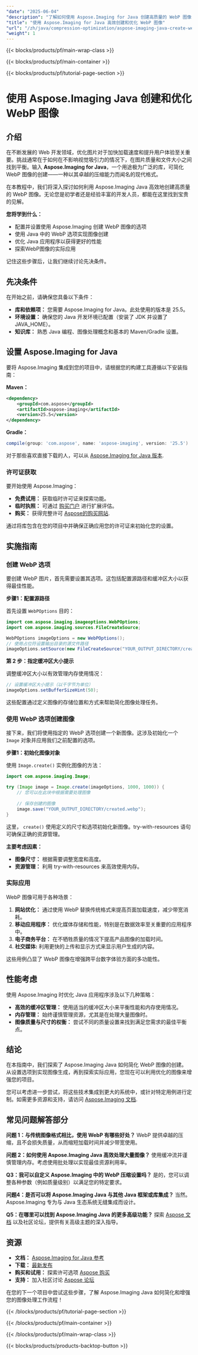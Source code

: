 ```yaml
---
"date": "2025-06-04"
"description": "了解如何使用 Aspose.Imaging for Java 创建高质量的 WebP 图像，优化性能并提高 Web 应用程序速度。"
"title": "使用 Aspose.Imaging for Java 高效创建和优化 WebP 图像"
"url": "/zh/java/compression-optimization/aspose-imaging-java-create-webp-images/"
"weight": 1
---
```


{{< blocks/products/pf/main-wrap-class >}}

{{< blocks/products/pf/main-container >}}

{{< blocks/products/pf/tutorial-page-section >}}
# 使用 Aspose.Imaging Java 创建和优化 WebP 图像

## 介绍

在不断发展的 Web 开发领域，优化图片对于加快加载速度和提升用户体验至关重要。挑战通常在于如何在不影响视觉吸引力的情况下，在图片质量和文件大小之间找到平衡。输入 **Aspose.Imaging for Java**，一个用途极为广泛的库，可简化 WebP 图像的创建——一种以其卓越的压缩能力而闻名的现代格式。

在本教程中，我们将深入探讨如何利用 Aspose.Imaging Java 高效地创建高质量的 WebP 图像。无论您是初学者还是经验丰富的开发人员，都能在这里找到宝贵的见解。

**您将学到什么：**

- 配置并设置使用 Aspose.Imaging 创建 WebP 图像的选项
- 使用 Java 中的 WebP 选项实现图像创建
- 优化 Java 应用程序以获得更好的性能
- 探索WebP图像的实际应用

记住这些步骤后，让我们继续讨论先决条件。

## 先决条件

在开始之前，请确保您具备以下条件：

- **库和依赖项：** 您需要 Aspose.Imaging for Java。此处使用的版本是 25.5。
- **环境设置：** 确保您的 Java 开发环境已配置（安装了 JDK 并设置了 JAVA_HOME）。
- **知识库：** 熟悉 Java 编程、图像处理概念和基本的 Maven/Gradle 设置。

## 设置 Aspose.Imaging for Java

要将 Aspose.Imaging 集成到您的项目中，请根据您的构建工具遵循以下安装指南：

**Maven：**

```xml
<dependency>
    <groupId>com.aspose</groupId>
    <artifactId>aspose-imaging</artifactId>
    <version>25.5</version>
</dependency>
```

**Gradle：**

```gradle
compile(group: 'com.aspose', name: 'aspose-imaging', version: '25.5')
```

对于那些喜欢直接下载的人，可以从 [Aspose.Imaging for Java 版本](https://releases。aspose.com/imaging/java/).

### 许可证获取

要开始使用 Aspose.Imaging：

- **免费试用：** 获取临时许可证来探索功能。
- **临时执照：** 可通过 [购买门户](https://purchase.aspose.com/temporary-license/) 进行扩展评估。
- **购买：** 获得完整许可 [Aspose的购买网站](https://purchase。aspose.com/buy).

通过将库包含在您的项目中并确保正确应用您的许可证来初始化您的设置。

## 实施指南

### 创建 WebP 选项

要创建 WebP 图片，首先需要设置其选项。这包括配置源路径和缓冲区大小以获得最佳性能。

**步骤1：配置源路径**

首先设置 `WebPOptions` 目的：

```java
import com.aspose.imaging.imageoptions.WebPOptions;
import com.aspose.imaging.sources.FileCreateSource;

WebPOptions imageOptions = new WebPOptions();
// 使用占位符设置输出目录的源文件路径
imageOptions.setSource(new FileCreateSource("YOUR_OUTPUT_DIRECTORY/created.webp", false));
```

**第 2 步：指定缓冲区大小提示**

调整缓冲区大小以有效管理内存使用情况：

```java
// 设置缓冲区大小提示（以千字节为单位）
imageOptions.setBufferSizeHint(50);
```

这些配置通过定义图像的存储位置和方式来帮助简化图像处理任务。

### 使用 WebP 选项创建图像

接下来，我们将使用指定的 WebP 选项创建一个新图像。这涉及初始化一个 `Image` 对象并应用我们之前配置的选项。

**步骤1：初始化图像对象**

使用 `Image.create()` 实例化图像的方法：

```java
import com.aspose.imaging.Image;

try (Image image = Image.create(imageOptions, 1000, 1000)) {
    // 您可以在此块中根据需要处理图像
    
    // 保存创建的图像
    image.save("YOUR_OUTPUT_DIRECTORY/created.webp");
}
```

这里， `create()` 使用定义的尺寸和选项初始化新图像。try-with-resources 语句可确保正确的资源管理。

**主要考虑因素：**

- **图像尺寸：** 根据需要调整宽度和高度。
- **资源管理：** 利用 try-with-resources 来高效使用内存。

### 实际应用

WebP 图像可用于各种场景：

1. **网站优化：** 通过使用 WebP 替换传统格式来提高页面加载速度，减少带宽消耗。
2. **移动应用程序：** 优化媒体存储和性能，特别是在数据效率至关重要的应用程序中。
3. **电子商务平台：** 在不牺牲质量的情况下提高产品图像的加载时间。
4. **社交媒体:** 利用更快的上传和显示方式来显示用户生成的内容。

这些用例凸显了 WebP 图像在增强跨平台数字体验方面的多功能性。

## 性能考虑

使用 Aspose.Imaging 时优化 Java 应用程序涉及以下几种策略：

- **高效的缓冲区管理：** 使用适当的缓冲区大小来平衡性能和内存使用情况。
- **内存管理：** 始终谨慎管理资源，尤其是在处理大量图像时。
- **图像质量与尺寸的权衡：** 尝试不同的质量设置来找到满足您需求的最佳平衡点。

## 结论

在本指南中，我们探索了 Aspose.Imaging Java 如何简化 WebP 图像的创建。从设置选项到实现图像生成，再到探索实际应用，您现在可以利用优化的图像来增强您的项目。

您可以考虑进一步尝试，将这些技术集成到更大的系统中，或针对特定用例进行定制。如需更多资源和支持，请访问 [Aspose.Imaging 文档](https://reference。aspose.com/imaging/java/).

## 常见问题解答部分

**问题 1：与传统图像格式相比，使用 WebP 有哪些好处？**
WebP 提供卓越的压缩，且不会损失质量，从而缩短加载时间并减少带宽使用。

**问题 2：如何使用 Aspose.Imaging Java 高效处理大量图像？**
使用缓冲流并谨慎管理内存。考虑使用批处理以实现最佳资源利用率。

**Q3：我可以自定义 Aspose.Imaging 中的 WebP 压缩设置吗？**
是的，您可以调整各种参数（例如质量级别）以满足您的特定要求。

**问题4：是否可以将 Aspose.Imaging Java 与其他 Java 框架或库集成？**
当然。Aspose.Imaging 专为与 Java 生态系统无缝集成而设计。

**Q5：在哪里可以找到 Aspose.Imaging Java 的更多高级功能？**
探索 [Aspose 文档](https://reference.aspose.com/imaging/java/) 以及社区论坛，提供有关高级主题的深入指导。

## 资源

- **文档：** [Aspose.Imaging for Java 参考](https://reference.aspose.com/imaging/java/)
- **下载：** [最新发布](https://releases.aspose.com/imaging/java/)
- **购买和试用：** 探索许可选项 [Aspose 购买](https://purchase.aspose.com/buy)
- **支持：** 加入社区讨论 [Aspose 论坛](https://forum.aspose.com/c/imaging/10)

在您的下一个项目中尝试这些步骤，了解 Aspose.Imaging Java 如何简化和增强您的图像处理工作流程！

{{< /blocks/products/pf/tutorial-page-section >}}

{{< /blocks/products/pf/main-container >}}

{{< /blocks/products/pf/main-wrap-class >}}

{{< blocks/products/products-backtop-button >}}